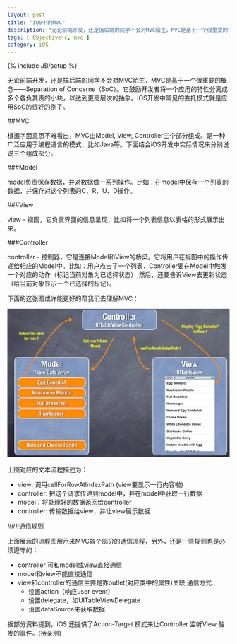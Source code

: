 ```yaml
---
layout: post
title: "iOS中的MVC"
description: "无论前端开发，还是搞后端的同学不会对MVC陌生，MVC是基于一个很重要的概念——关注点分离（SoC）。它鼓励开发者将一个应用的特性分离成多个各负其责的小块。iOS开发中常见的委托模式就是应用SoC的很好的例子。"
tags: [ Objective-c, mvc ]
category: iOS
---
```

{% include JB/setup %}

无论前端开发，还是搞后端的同学不会对MVC陌生，MVC是基于一个很重要的概念——Separation of Concerns（SoC）。它鼓励开发者将一个应用的特性分离成多个各负其责的小块，以达到更高层次的抽象。iOS开发中常见的委托模式就是应用SoC的很好的例子。

##MVC

根据字面意思不难看出，MVC由Model, View, Controller三个部分组成。是一种广泛应用于编程语言的模式，比如Java等。下面结合iOS开发中实际情况来分别说说三个组成部分。

###Model

model负责保存数据，并对数据做一系列操作。比如：在model中保存一个列表的数据，并保存对这个列表的C、R、U、D操作。

###View

view - 视图，它负责界面的信息呈现，比如将一个列表信息以表格的形式展示出来。

###Controller

controller - 控制器，它是连接Model和View的桥梁。它将用户在视图中的操作传递给相应的Model中。比如：用户点击了一个列表，Controller要在Model中触发一个对应的动作（标记当前对象为已选择状态）,然后，还要告诉View去更新状态（给当前对象显示一个已选择的标记）。

下面的这张图或许能更好的帮我们去理解MVC：

![MVC](/images/mvc.jpg )

上图对应的文本流程描述为：

- view: 调用cellForRowAtIndexPath (view要显示一行内容啦)
- controller: 把这个请求传递到model中，并在model中获取一行数据
- model：将处理好的数据返回给controller
- controller: 传输数据给view，并让view展示数据

###通信规则

上面展示的流程图展示来MVC各个部分的通信流程，另外，还是一些规则也是必须遵守的：

- controller 可和model或view直接通信
- model和view不能直接通信
- view和controller的通信主要是靠outlet(对应类中的属性)关联,通信方式:
    - 设置action（响应user event）
    - 设置delegate，如UITableViewDelegate
    - 设置dataSource来获取数据

据部分资料提到，iOS 还提供了Action-Target 模式来让Controller 监听View 触发的事件。(待亲测)
